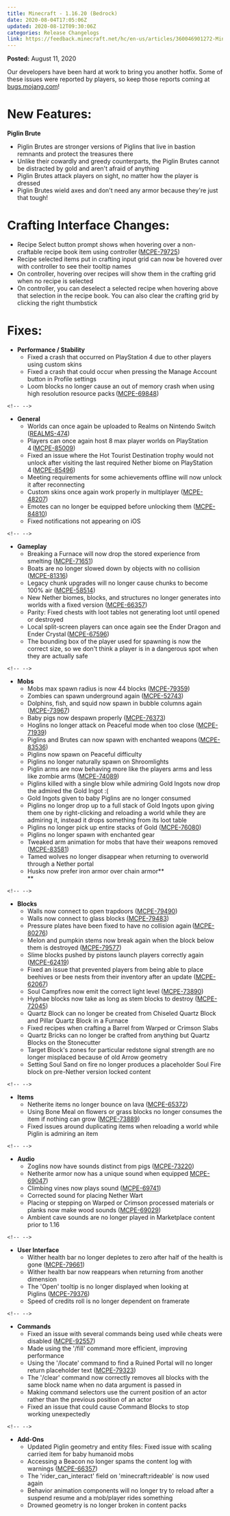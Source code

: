 ```yaml
---
title: Minecraft - 1.16.20 (Bedrock)
date: 2020-08-04T17:05:06Z
updated: 2020-08-12T09:30:06Z
categories: Release Changelogs
link: https://feedback.minecraft.net/hc/en-us/articles/360046901272-Minecraft-1-16-20-Bedrock-
---
```


**Posted:** August 11, 2020

Our developers have been hard at work to bring you another hotfix. Some of these issues were reported by players, so keep those reports coming at [bugs.mojang.com](https://bugs.mojang.com/)!

# **New Features:**

**Piglin Brute**

-   Piglin Brutes are stronger versions of Piglins that live in bastion remnants and protect the treasures there
-   Unlike their cowardly and greedy counterparts, the Piglin Brutes cannot be distracted by gold and aren\'t afraid of anything
-   Piglin Brutes attack players on sight, no matter how the player is dressed
-   Piglin Brutes wield axes and don\'t need any armor because they\'re just that tough!

# **Crafting Interface Changes:**

-   Recipe Select button prompt shows when hovering over a non-craftable recipe book item using controller ([MCPE-79725](https://bugs.mojang.com/browse/MCPE-79725))
-   Recipe selected items put in crafting input grid can now be hovered over with controller to see their tooltip names
-   On controller, hovering over recipes will show them in the crafting grid when no recipe is selected
-   On controller, you can deselect a selected recipe when hovering above that selection in the recipe book. You can also clear the crafting grid by clicking the right thumbstick

# **Fixes:**

-   **Performance / Stability**
    -   Fixed a crash that occurred on PlayStation 4 due to other players using custom skins
    -   Fixed a crash that could occur when pressing the Manage Account button in Profile settings
    -   Loom blocks no longer cause an out of memory crash when using high resolution resource packs ([MCPE-69848](https://bugs.mojang.com/browse/MCPE-69848))

```{=html}
<!-- -->
```
-   **General**
    -   Worlds can once again be uploaded to Realms on Nintendo Switch ([REALMS-474](https://bugs.mojang.com/browse/REALMS-474))
    -   Players can once again host 8 max player worlds on PlayStation 4 ([MCPE-85009](https://bugs.mojang.com/browse/MCPE-85009))
    -   Fixed an issue where the Hot Tourist Destination trophy would not unlock after visiting the last required Nether biome on PlayStation 4 ([MCPE-85496](https://bugs.mojang.com/browse/MCPE-85496))
    -   Meeting requirements for some achievements offline will now unlock it after reconnecting
    -   Custom skins once again work properly in multiplayer ([MCPE-48207](https://bugs.mojang.com/browse/MCPE-48207))
    -   Emotes can no longer be equipped before unlocking them ([MCPE-84810](https://bugs.mojang.com/browse/MCPE-84810))
    -   Fixed notifications not appearing on iOS

```{=html}
<!-- -->
```
-   **Gameplay**
    -   Breaking a Furnace will now drop the stored experience from smelting ([MCPE-71651](https://bugs.mojang.com/browse/MCPE-71651))
    -   Boats are no longer slowed down by objects with no collision ([MCPE-81316](https://bugs.mojang.com/browse/MCPE-81316))
    -   Legacy chunk upgrades will no longer cause chunks to become 100% air ([MCPE-58514](https://bugs.mojang.com/browse/MCPE-58514))
    -   New Nether biomes, blocks, and structures no longer generates into worlds with a fixed version ([MCPE-66357](https://bugs.mojang.com/browse/MCPE-66357))
    -   Parity: Fixed chests with loot tables not generating loot until opened or destroyed
    -   Local split-screen players can once again see the Ender Dragon and Ender Crystal ([MCPE-67596](https://bugs.mojang.com/browse/MCPE-67596))
    -   The bounding box of the player used for spawning is now the correct size, so we don\'t think a player is in a dangerous spot when they are actually safe

```{=html}
<!-- -->
```
-   **Mobs**
    -   Mobs max spawn radius is now 44 blocks ([MCPE-79359](https://bugs.mojang.com/browse/MCPE-79359))
    -   Zombies can spawn underground again ([MCPE-52743](https://bugs.mojang.com/browse/MCPE-52743))
    -   Dolphins, fish, and squid now spawn in bubble columns again ([MCPE-73967](https://bugs.mojang.com/browse/MCPE-73967))
    -   Baby pigs now despawn properly ([MCPE-76373](https://bugs.mojang.com/browse/MCPE-76373))
    -   Hoglins no longer attack on Peaceful mode when too close ([MCPE-71939](https://bugs.mojang.com/browse/MCPE-71939))
    -   Piglins and Brutes can now spawn with enchanted weapons ([MCPE-83536](https://bugs.mojang.com/browse/MCPE-83536))
    -   Piglins now spawn on Peaceful difficulty
    -   Piglins no longer naturally spawn on Shroomlights
    -   Piglin arms are now behaving more like the players arms and less like zombie arms ([MCPE-74089](https://bugs.mojang.com/browse/MCPE-74089))
    -   Piglins killed with a single blow while admiring Gold Ingots now drop the admired the Gold Ingot :(
    -   Gold Ingots given to baby Piglins are no longer consumed
    -   Piglins no longer drop up to a full stack of Gold Ingots upon giving them one by right-clicking and reloading a world while they are admiring it, instead it drops something from its loot table
    -   Piglins no longer pick up entire stacks of Gold ([MCPE-76080](https://bugs.mojang.com/browse/MCPE-76080))
    -   Piglins no longer spawn with enchanted gear
    -   Tweaked arm animation for mobs that have their weapons removed ([MCPE-83581](https://bugs.mojang.com/browse/MCPE-83581))
    -   Tamed wolves no longer disappear when returning to overworld through a Nether portal
    -   Husks now prefer iron armor over chain armor**\
        **

```{=html}
<!-- -->
```
-   **Blocks**
    -   Walls now connect to open trapdoors ([MCPE-79490](https://bugs.mojang.com/browse/MCPE-79490))
    -   Walls now connect to glass blocks ([MCPE-79483](https://bugs.mojang.com/browse/MCPE-79483))
    -   Pressure plates have been fixed to have no collision again ([MCPE-80276](https://bugs.mojang.com/browse/MCPE-80276))
    -   Melon and pumpkin stems now break again when the block below them is destroyed ([MCPE-79577](https://bugs.mojang.com/browse/MCPE-79577))
    -   Slime blocks pushed by pistons launch players correctly again ([MCPE-62419](https://bugs.mojang.com/browse/MCPE-62419))
    -   Fixed an issue that prevented players from being able to place beehives or bee nests from their inventory after an update ([MCPE-62067](https://bugs.mojang.com/browse/MCPE-62067))
    -   Soul Campfires now emit the correct light level ([MCPE-73890](https://bugs.mojang.com/browse/MCPE-73890))
    -   Hyphae blocks now take as long as stem blocks to destroy ([MCPE-72045](https://bugs.mojang.com/browse/MCPE-72045))
    -   Quartz Block can no longer be created from Chiseled Quartz Block and Pillar Quartz Block in a Furnace
    -   Fixed recipes when crafting a Barrel from Warped or Crimson Slabs
    -   Quartz Bricks can no longer be crafted from anything but Quartz Blocks on the Stonecutter
    -   Target Block\'s zones for particular redstone signal strength are no longer misplaced because of old Arrow geometry
    -   Setting Soul Sand on fire no longer produces a placeholder Soul Fire block on pre-Nether version locked content

```{=html}
<!-- -->
```
-   **Items**
    -   Netherite items no longer bounce on lava ([MCPE-65372](https://bugs.mojang.com/browse/MCPE-65372))
    -   Using Bone Meal on flowers or grass blocks no longer consumes the item if nothing can grow ([MCPE-73889](https://bugs.mojang.com/browse/MCPE-73889))
    -   Fixed issues around duplicating items when reloading a world while Piglin is admiring an item

```{=html}
<!-- -->
```
-   **Audio**
    -   Zoglins now have sounds distinct from pigs ([MCPE-73220](https://bugs.mojang.com/browse/MCPE-73220))
    -   Netherite armor now has a unique sound when equipped [MCPE-69047](https://bugs.mojang.com/browse/MCPE-69047))
    -   Climbing vines now plays sound ([MCPE-69741](https://bugs.mojang.com/browse/MCPE-69741))
    -   Corrected sound for placing Nether Wart
    -   Placing or stepping on Warped or Crimson processed materials or planks now make wood sounds ([MCPE-69029](https://bugs.mojang.com/browse/MCPE-69029))
    -   Ambient cave sounds are no longer played in Marketplace content prior to 1.16

```{=html}
<!-- -->
```
-   **User Interface**
    -   Wither health bar no longer depletes to zero after half of the health is gone ([MCPE-79661](https://bugs.mojang.com/browse/MCPE-79661))
    -   Wither health bar now reappears when returning from another dimension
    -   The \'Open\' tooltip is no longer displayed when looking at Piglins ([MCPE-79376](https://bugs.mojang.com/browse/MCPE-79376))
    -   Speed of credits roll is no longer dependent on framerate

```{=html}
<!-- -->
```
-   **Commands**
    -   Fixed an issue with several commands being used while cheats were disabled ([MCPE-92557](https://bugs.mojang.com/browse/MCPE-92557))
    -   Made using the \'/fill\' command more efficient, improving performance
    -   Using the \'/locate\' command to find a Ruined Portal will no longer return placeholder text ([MCPE-79323](https://bugs.mojang.com/browse/MCPE-79323))
    -   The \'/clear\' command now correctly removes all blocks with the same block name when no data argument is passed in
    -   Making command selectors use the current position of an actor rather than the previous position of an actor
    -   Fixed an issue that could cause Command Blocks to stop working unexpectedly

```{=html}
<!-- -->
```
-   **Add-Ons**
    -   Updated Piglin geometry and entity files: Fixed issue with scaling carried item for baby humanoid mobs
    -   Accessing a Beacon no longer spams the content log with warnings ([MCPE-66357](https://bugs.mojang.com/browse/MCPE-66357))
    -   The \'rider_can_interact\' field on \'minecraft:rideable\' is now used again
    -   Behavior animation components will no longer try to reload after a suspend resume and a mob/player rides something
    -   Drowned geometry is no longer broken in content packs
